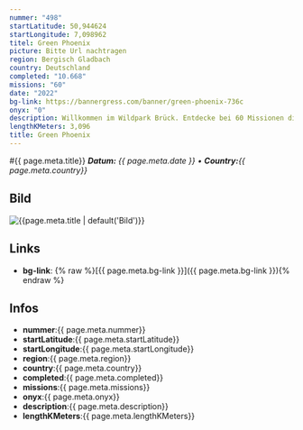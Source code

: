 ```yaml
---
nummer: "498"
startLatitude: 50,944624
startLongitude: 7,098962
titel: Green Phoenix
picture: Bitte Url nachtragen
region: Bergisch Gladbach
country: Deutschland
completed: "10.668"
missions: "60"
date: "2022"
bg-link: https://bannergress.com/banner/green-phoenix-736c
onyx: "0"
description: Willkommen im Wildpark Brück. Entdecke bei 60 Missionen die Vielfalt des Waldes.
lengthKMeters: 3,096
title: Green Phoenix
---
```


#{{ page.meta.title}}
_**Datum:** {{ page.meta.date }} • **Country:**{{ page.meta.country}}_

## Bild
![{{page.meta.title | default('Bild')}}]({{page.meta.picture}})

## Links
- **bg-link**: {% raw %}[{{ page.meta.bg-link }}]({{ page.meta.bg-link }}){% endraw %}

## Infos
- **nummer**:{{ page.meta.nummer}}
- **startLatitude**:{{ page.meta.startLatitude}}
- **startLongitude**:{{ page.meta.startLongitude}}
- **region**:{{ page.meta.region}}
- **country**:{{ page.meta.country}}
- **completed**:{{ page.meta.completed}}
- **missions**:{{ page.meta.missions}}
- **onyx**:{{ page.meta.onyx}}
- **description**:{{ page.meta.description}}
- **lengthKMeters**:{{ page.meta.lengthKMeters}}

